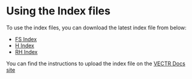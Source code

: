 # Using the Index files

To use the index files, you can download the latest index file from below:
- [FS Index](latest/fs-index.yaml)
- [H Index](latest/h-index.yaml)
- [RH Index](latest/rh-index.yaml)


You can find the instructions to upload the index file on the [VECTR Docs site](https://docs.vectr.io/user/threat-sim-indexes/#importing-an-index-to-vectr)

